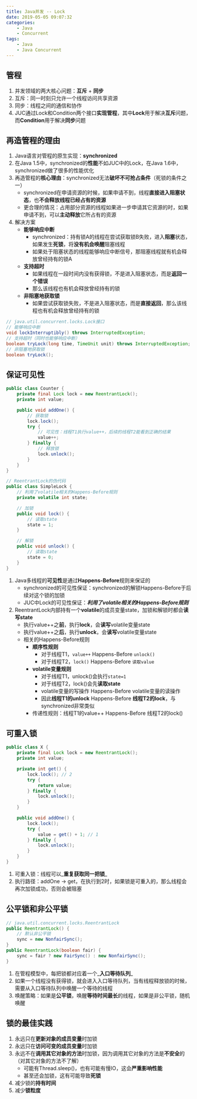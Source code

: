 ```yaml
---
title: Java并发 -- Lock
date: 2019-05-05 09:07:32
categories:
    - Java
    - Concurrent
tags:
    - Java
    - Java Concurrent
---
```


## 管程
1. 并发领域的两大核心问题：**互斥** + **同步**
2. 互斥：同一时刻只允许一个线程访问共享资源
3. 同步：线程之间的通信和协作
4. JUC通过Lock和Condition两个接口**实现管程**，其中**Lock**用于解决**互斥**问题，而**Condition**用于解决**同步**问题

<!-- more -->

## 再造管程的理由
1. Java语言对管程的原生实现：**synchronized**
2. 在Java 1.5中，synchronized的**性能**不如JUC中的Lock，在Java 1.6中，synchronized做了很多的性能优化
3. 再造管程的**核心理由**：synchronized无法**破坏不可抢占条件**（死锁的条件之一）
    - synchronized在申请资源的时候，如果申请不到，线程**直接进入阻塞状态**，也**不会释放线程已经占有的资源**
    - 更合理的情况：占用部分资源的线程如果进一步申请其它资源的时，如果申请不到，可以**主动释放**它所占有的资源
4. 解决方案
    - **能够响应中断**
        - synchronized：持有锁A的线程在尝试获取锁B失败，进入**阻塞**状态，如果发生**死锁**，将**没有机会唤醒**阻塞线程
        - 如果处于阻塞状态的线程能够响应中断信号，那阻塞线程就有机会释放曾经持有的锁A
    - **支持超时**
        - 如果线程在一段时间内没有获得锁，不是进入阻塞状态，而是**返回一个错误**
        - 那么该线程也有机会释放曾经持有的锁
    - **非阻塞地获取锁**
        - 如果尝试获取锁失败，不是进入阻塞状态，而是**直接返回**，那么该线程也有机会释放曾经持有的锁

```java
// java.util.concurrent.locks.Lock接口
// 能够响应中断
void lockInterruptibly() throws InterruptedException;
// 支持超时（同时也能够响应中断）
boolean tryLock(long time, TimeUnit unit) throws InterruptedException;
// 非阻塞地获取锁
boolean tryLock();
```

## 保证可见性
```java
public class Counter {
    private final Lock lock = new ReentrantLock();
    private int value;

    public void addOne() {
        // 获取锁
        lock.lock();
        try {
            // 可见性：线程T1执行value++，后续的线程T2能看到正确的结果
            value++;
        } finally {
            // 释放锁
            lock.unlock();
        }
    }
}
```
```java
// ReentrantLock的伪代码
public class SimpleLock {
    // 利用了volatile相关的Happens-Before规则
    private volatile int state;

    // 加锁
    public void lock() {
        // 读取state
        state = 1;
    }

    // 解锁
    public void unlock() {
        // 读取state
        state = 0;
    }
}
```
1. Java多线程的**可见性**是通过**Happens-Before**规则来保证的
    - synchronized的可见性保证：synchronized的解锁Happens-Before于后续对这个锁的加锁
    - JUC中Lock的可见性保证：_**利用了volatile相关的Happens-Before规则**_
2. ReentrantLock内部持有一个**volatile**的成员变量state，加锁和解锁时都会**读写state**
    - 执行value++之**前**，执行**lock**，会**读写**volatile变量state
    - 执行value++之**后**，执行**unlock**，会**读写**volatile变量state
    - 相关的Happens-Before规则
        - **顺序性规则**
            - 对于线程T1，`value++` Happens-Before `unlock()`
            - 对于线程T2，`lock()` Happens-Before `读取value`
        - **volatile变量规则**
            - 对于线程T1，unlock()会执行`state=1`
            - 对于线程T2，lock()会先**读取state**
            - volatile变量的写操作 Happens-Before volatile变量的读操作
            - 因此**线程T1的unlock** Happens-Before **线程T2的lock**，与synchronized非常类似
        - 传递性规则：线程T1的value++ Happens-Before 线程T2的lock()

## 可重入锁
```java
public class X {
    private final Lock lock = new ReentrantLock();
    private int value;

    private int get() {
        lock.lock(); // 2
        try {
            return value;
        } finally {
            lock.unlock();
        }
    }

    public void addOne() {
        lock.lock();
        try {
            value = get() + 1; // 1
        } finally {
            lock.unlock();
        }
    }
}
```
1. 可重入锁：线程可以_**重复获取同一把锁**_
2. 执行路径：addOne -> get，在执行到2时，如果锁是可重入的，那么线程会再次加锁成功，否则会被阻塞

## 公平锁和非公平锁
```java
// java.util.concurrent.locks.ReentrantLock
public ReentrantLock() {
    // 默认非公平锁
    sync = new NonfairSync();
}
public ReentrantLock(boolean fair) {
    sync = fair ? new FairSync() : new NonfairSync();
}
```
1. 在管程模型中，每把锁都对应着一个_**入口等待队列**_
2. 如果一个线程没有获得锁，就会进入入口等待队列，当有线程释放锁的时候，需要从入口等待队列中唤醒一个等待的线程
3. 唤醒策略：如果是**公平锁**，唤醒**等待时间最长**的线程，如果是非公平锁，随机唤醒

## 锁的最佳实践
1. 永远只在**更新对象的成员变量**时加锁
2. 永远只在**访问可变的成员变量**时加锁
3. 永远不在**调用其它对象的方法**时加锁，因为调用其它对象的方法是**不安全**的（对其它对象的方法不了解）
    - 可能有Thread.sleep()，也有可能有慢IO，这会**严重影响性能**
    - 甚至还会加锁，这有可能导致**死锁**
4. 减少锁的**持有时间**
5. 减少**锁粒度**

<!-- indicate-the-source -->
